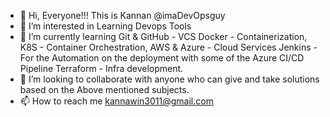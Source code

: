 - 👋 Hi, Everyone!!! This is Kannan @imaDevOpsguy
- 👀 I’m interested in Learning Devops Tools
- 🌱 I’m currently learning Git & GitHub - VCS
     Docker - Containerization,
     K8S - Container Orchestration,
     AWS & Azure - Cloud Services
     Jenkins - For the Automation on the deployment with some of the Azure CI/CD Pipeline
     Terraform - Infra development.
- 💞️ I’m looking to collaborate with anyone who can give and take solutions based on the Above mentioned subjects.
- 📫 How to reach me kannawin3011@gmail.com

<!---
imaDevOpsguy/imaDevOpsguy is a ✨ special ✨ repository because its `README.md` (this file) appears on your GitHub profile.
You can click the Preview link to take a look at your changes.
--->

